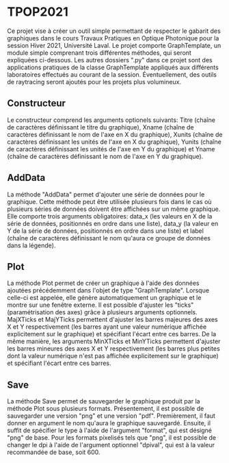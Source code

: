 # TPOP2021
Ce projet vise à créer un outil simple permettant de respecter le gabarit des graphiques dans le cours Travaux Pratiques en Optique Photonique pour la session Hiver 2021, Université Laval. Le projet comporte GraphTemplate, un module simple comprenant trois différentes méthodes, qui seront expliquées ci-dessous. Les autres dossiers ".py" dans ce projet sont des applications pratiques de la classe GraphTemplate appliqués aux différents laboratoires effectués au courant de la session. Éventuellement, des outils de raytracing seront ajoutés pour les projets plus volumineux.
## Constructeur
Le constructeur comprend les arguments optionels suivants: Titre (chaîne de caractères définissant le titre du graphique), Xname (chaîne de caractères définissant le nom de l'axe en X du graphique), Xunits (chaîne de caractères définissant les unités de l'axe en X du graphique), Yunits (chaîne de caractères définissant les unités de l'axe en Y du graphique) et Yname (chaîne de caractères définissant le nom de l'axe en Y du graphique).
## AddData
La méthode "AddData" permet d'ajouter une série de données pour le graphique. Cette méthode peut être utilisée plusieurs fois dans le cas où plusieurs séries de données doivent être affichées sur un même graphique. Elle comporte trois arguments obligatoires: data_x (les valeurs en X de la série de données, positionnés en ordre dans une liste), data_y (la valeur en Y de la série de données, positionnés en ordre dans une liste) et label (chaîne de caractères définissant le nom qu'aura ce groupe de données dans la légende).
## Plot
La méthode Plot permet de créer un graphique à l'aide des données ajoutées précédemment dans l'objet de type "GraphTemplate". Lorsque celle-ci est appelée, elle génère automatiquement un graphique et le montre sur une fenêtre externe. Il est possible d'ajuster les "ticks" (paramétrisation des axes) grâce à plusieurs arguments optionnels. MajXTicks et MajYTicks permettent d'ajuster les barres majeures des axes X et Y respectivement (les barres ayant une valeur numérique affichée explicitement sur le graphique) et spécifiant l'écart entre ces barres. De la même manière, les arguments MinXTicks et MinYTicks permettent d'ajuster les barres mineures des axes X et Y respectivement (les barres plus petites dont la valeur numérique n'est pas affichée explicitement sur le graphique) et spécifiant l'écart entre ces barres.
## Save
La méthode Save permet de sauvegarder le graphique produit par la méthode Plot sous plusieurs formats. Présentement, il est possible de sauvegarder une version "png" et une version "pdf". Premièrement, il faut donner en argument le nom qu'aura le graphique sauvegardé. Ensuite, il suffit de spécifier le type à l'aide de l'argument "format", qui est désigné "png" de base. Pour les formats pixelisés tels que "png", il est possible de changer le dpi à l'aide de l'argument optionnel "dpival", qui est à la valeur recommandée de base, soit 600.

